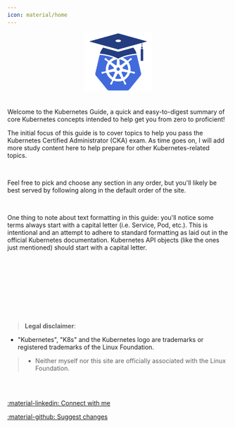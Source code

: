 ```yaml
---
icon: material/home
---
```


<meta name="google-adsense-account" content="ca-pub-4744916432619667">
<center>
    <img src="logo.png" width="30%">
</center>
<br>
<br>
Welcome to the Kubernetes Guide, a quick and easy-to-digest summary of core Kubernetes concepts intended to help get you from zero to proficient!  
<br>

The initial focus of this guide is to cover topics to help you pass the Kubernetes Certified Administrator (CKA) exam. As time goes on, I will add more study content here to help prepare for other Kubernetes-related topics.

<br>

Feel free to pick and choose any section in any order, but you'll likely be best served by following along in the default order of the site.

<br>

One thing to note about text formatting in this guide: you'll notice some terms always start with a capital letter (i.e. Service, Pod, etc.). This is intentional and an attempt to adhere to standard formatting as laid out in the official Kubernetes documentation. Kubernetes API objects (like the ones just mentioned) should start with a capital letter.

<br><br>

<br/><br/><br/><br/><br/>
> **Legal disclaimer**:  
>  
> 
* "Kubernetes", "K8s" and the Kubernetes logo are trademarks or registered trademarks of the Linux Foundation.  
>  
> * Neither myself nor this site are officially associated with the Linux Foundation. 

<br><br>

[:material-linkedin: Connect with me](https://www.linkedin.com/in/aaronbraundmeier/)

[:material-github: Suggest changes](https://github.com/Braundo/kubernetes-guide)